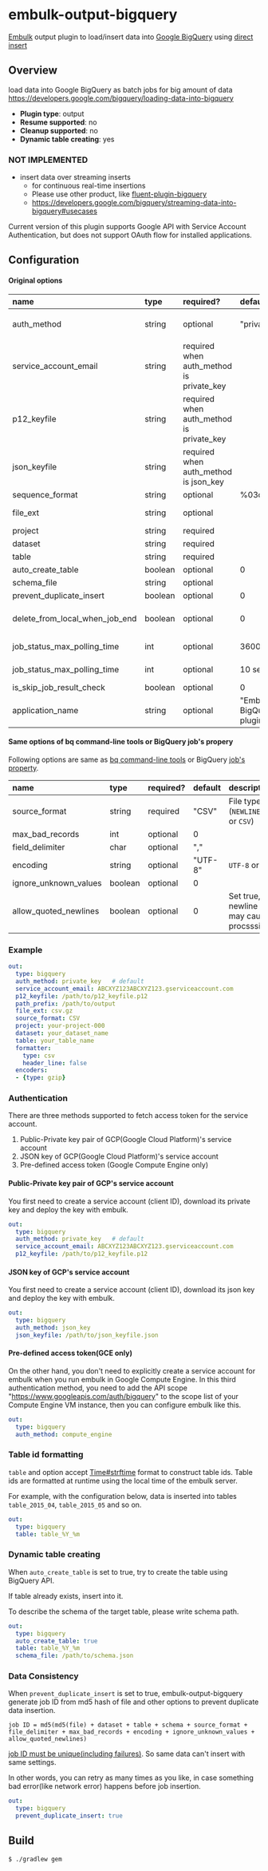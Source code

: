 
# embulk-output-bigquery

[Embulk](https://github.com/embulk/embulk/) output plugin to load/insert data into [Google BigQuery](https://cloud.google.com/bigquery/) using [direct insert](https://cloud.google.com/bigquery/loading-data-into-bigquery#loaddatapostrequest)

## Overview

load data into Google BigQuery as batch jobs for big amount of data
https://developers.google.com/bigquery/loading-data-into-bigquery

* **Plugin type**: output
* **Resume supported**: no
* **Cleanup supported**: no
* **Dynamic table creating**: yes

### NOT IMPLEMENTED 
* insert data over streaming inserts
  * for continuous real-time insertions
  * Please use other product, like [fluent-plugin-bigquery](https://github.com/kaizenplatform/fluent-plugin-bigquery)
  * https://developers.google.com/bigquery/streaming-data-into-bigquery#usecases

Current version of this plugin supports Google API with Service Account Authentication, but does not support
OAuth flow for installed applications.

## Configuration

#### Original options

| name                      | type        | required?  | default      | description            |  
|:--------------------------|:------------|:-----------|:-------------|:-----------------------|
|  auth_method              | string      | optional   | "private_key"  | `private_key` , `json_key` or `compute_engine`
|  service_account_email    | string      | required when auth_method is private_key  |   | Your Google service account email
|  p12_keyfile              | string      | required when auth_method is private_key   |   | Fullpath of private key in P12(PKCS12) format |
|  json_keyfile             | string      | required when auth_method is json_key     |   | Fullpath of json key |
|  sequence_format          | string      | optional   | %03d.%02d      |  |
|  file_ext                 | string      | optional   |                | e.g. ".csv.gz" ".json.gz" |
|  project                  | string      | required   |                | project_id |
|  dataset                  | string      | required   |                | dataset |
|  table                    | string      | required   |                | table name |
|  auto_create_table        | boolean     | optional   | 0              | [See below](#dynamic-table-creating) |
|  schema_file              | string      | optional   |                | /path/to/schema.json |
|  prevent_duplicate_insert | boolean     | optional   | 0              | [See below](#data-consistency) |
|  delete_from_local_when_job_end | boolean     | optional   | 0            | If set to true, delete local file when job is end |
|  job_status_max_polling_time    | int         | optional   | 3600 sec     | Max job status polling time |
|  job_status_max_polling_time    | int         | optional   | 10 sec       | Job status polling interval |
|  is_skip_job_result_check       | boolean     | optional   | 0            |  |
|  application_name         | string      | optional   | "Embulk BigQuery plugin" | Anything you like |

#### Same options of bq command-line tools or BigQuery job's propery

Following options are same as [bq command-line tools](https://cloud.google.com/bigquery/bq-command-line-tool#creatingtablefromfile) or BigQuery [job's property](https://cloud.google.com/bigquery/docs/reference/v2/jobs#resource).

| name                      | type        | required?  | default      | description            |  
|:--------------------------|:------------|:-----------|:-------------|:-----------------------|
|  source_format            | string      | required   | "CSV"          | File type (`NEWLINE_DELIMITED_JSON` or `CSV`) |
|  max_bad_records          | int         | optional   | 0            | |
|  field_delimiter          | char        | optional   | ","          |  |
|  encoding                 | string      | optional   | "UTF-8"      | `UTF-8` or `ISO-8859-1` |
|  ignore_unknown_values    | boolean     | optional   | 0            | |
|  allow_quoted_newlines    | boolean     | optional   | 0            | Set true, if data contains newline characters. It may cause slow procsssing |

### Example

```yaml
out:
  type: bigquery
  auth_method: private_key   # default
  service_account_email: ABCXYZ123ABCXYZ123.gserviceaccount.com
  p12_keyfile: /path/to/p12_keyfile.p12
  path_prefix: /path/to/output
  file_ext: csv.gz
  source_format: CSV
  project: your-project-000
  dataset: your_dataset_name
  table: your_table_name
  formatter:
    type: csv
    header_line: false
  encoders:
  - {type: gzip}
```

### Authentication

There are three methods supported to fetch access token for the service account.

1. Public-Private key pair of GCP(Google Cloud Platform)'s service account
2. JSON key of GCP(Google Cloud Platform)'s service account
3. Pre-defined access token (Google Compute Engine only)

#### Public-Private key pair of GCP's service account

You first need to create a service account (client ID),
download its private key and deploy the key with embulk.

```yaml
out:
  type: bigquery
  auth_method: private_key   # default
  service_account_email: ABCXYZ123ABCXYZ123.gserviceaccount.com
  p12_keyfile: /path/to/p12_keyfile.p12
```

#### JSON key of GCP's service account

You first need to create a service account (client ID),
download its json key and deploy the key with embulk.

```yaml
out:
  type: bigquery
  auth_method: json_key
  json_keyfile: /path/to/json_keyfile.json
```

#### Pre-defined access token(GCE only)

On the other hand, you don't need to explicitly create a service account for embulk when you
run embulk in Google Compute Engine. In this third authentication method, you need to
add the API scope "https://www.googleapis.com/auth/bigquery" to the scope list of your
Compute Engine VM instance, then you can configure embulk like this.

```yaml
out:
  type: bigquery
  auth_method: compute_engine
```

### Table id formatting

`table` and option accept [Time#strftime](http://ruby-doc.org/core-1.9.3/Time.html#method-i-strftime)
format to construct table ids.
Table ids are formatted at runtime
using the local time of the embulk server.

For example, with the configuration below,
data is inserted into tables `table_2015_04`, `table_2015_05` and so on.

```yaml
out:
  type: bigquery
  table: table_%Y_%m
```

### Dynamic table creating

When `auto_create_table` is set to true, try to create the table using BigQuery API.

If table already exists, insert into it.

To describe the schema of the target table, please write schema path.


```yaml
out:
  type: bigquery
  auto_create_table: true
  table: table_%Y_%m
  schema_file: /path/to/schema.json
```

### Data Consistency

When `prevent_duplicate_insert` is set to true, embulk-output-bigquery generate job ID from md5 hash of file  and other options to prevent duplicate data insertion.

`job ID = md5(md5(file) + dataset + table + schema + source_format + file_delimiter + max_bad_records + encoding + ignore_unknown_values + allow_quoted_newlines)`

[job ID must be unique(including failures)](https://cloud.google.com/bigquery/loading-data-into-bigquery#consistency). So same data can't insert with same settings.

In other words, you can retry as many times as you like, in case something bad error(like network error) happens before job insertion.

```yaml
out:
  type: bigquery
  prevent_duplicate_insert: true
```

## Build

```
$ ./gradlew gem
```
